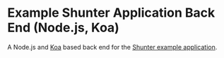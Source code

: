 
# Example Shunter Application Back End (Node.js, Koa)

A Node.js and [Koa](http://koajs.com/) based back end for the [Shunter example application](https://github.com/shunterjs/example).
